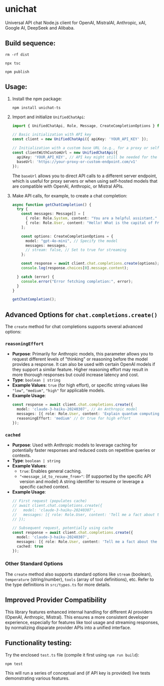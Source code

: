 # unichat
Universal API chat Node.js client for OpenAI, MistralAI, Anthropic, xAI, Google AI, DeepSeek and Alibaba.

## Build sequence:
```shell
rm -rf dist
```
```shell
npx tsc
```
```shell
npm publish
```

## Usage:

1.  Install the npm package:

    ```shell
    npm install unichat-ts
    ```

2.  Import and initialize `UnifiedChatApi`:

    ```typescript
    import { UnifiedChatApi, Role, Message, CreateCompletionOptions } from 'unichat-ts';

    // Basic initialization with API key
    const client = new UnifiedChatApi({ apiKey: 'YOUR_API_KEY' });

    // Initialization with a custom base URL (e.g., for a proxy or self-hosted endpoint)
    const clientWithCustomUrl = new UnifiedChatApi({
      apiKey: 'YOUR_API_KEY', // API key might still be needed for the custom endpoint
      baseUrl: 'https://your-proxy-or-custom-endpoint.com/v1'
    });
    ```
    The `baseUrl` allows you to direct API calls to a different server endpoint, which is useful for proxy servers or when using self-hosted models that are compatible with OpenAI, Anthropic, or Mistral APIs.

3.  Make API calls, for example, to create a chat completion:

    ```typescript
    async function getChatCompletion() {
      try {
        const messages: Message[] = [
          { role: Role.System, content: "You are a helpful assistant." },
          { role: Role.User, content: "Hello! What is the capital of France?" }
        ];

        const options: CreateCompletionOptions = {
          model: "gpt-4o-mini", // Specify the model
          messages: messages,
          // stream: false, // Set to true for streaming
        };

        const response = await client.chat.completions.create(options);
        console.log(response.choices[0].message.content);

      } catch (error) {
        console.error("Error fetching completion:", error);
      }
    }

    getChatCompletion();
    ```

## Advanced Options for `chat.completions.create()`

The `create` method for chat completions supports several advanced options:

### `reasoningEffort`

*   **Purpose**: Primarily for Anthropic models, this parameter allows you to request different levels of "thinking" or reasoning before the model provides a response. It can also be used with certain OpenAI models if they support a similar feature. Higher reasoning effort may result in more thorough responses but could increase latency and cost.
*   **Type**: `boolean | string`
*   **Example Values**: `true` (for high effort), or specific string values like `"low"`, `"medium"`, `"high"` for applicable models.
*   **Example Usage**:
    ```typescript
    const response = await client.chat.completions.create({
      model: 'claude-3-haiku-20240307', // An Anthropic model
      messages: [{ role: Role.User, content: 'Explain quantum computing in simple terms.' }],
      reasoningEffort: 'medium' // Or true for high effort
    });
    ```

### `cached`

*   **Purpose**: Used with Anthropic models to leverage caching for potentially faster responses and reduced costs on repetitive queries or contexts.
*   **Type**: `boolean | string`
*   **Example Values**:
    *   `true`: Enables general caching.
    *   `"<message_id_to_resume_from>"`: (If supported by the specific API version and model) A string identifier to resume or leverage a specific cached context.
*   **Example Usage**:
    ```typescript
    // First request (populates cache)
    // await client.chat.completions.create({
    //   model: 'claude-3-haiku-20240307',
    //   messages: [{ role: Role.User, content: 'Tell me a fact about the Roman Empire.' }],
    // });

    // Subsequent request, potentially using cache
    const response = await client.chat.completions.create({
      model: 'claude-3-haiku-20240307',
      messages: [{ role: Role.User, content: 'Tell me a fact about the Roman Empire.' }],
      cached: true
    });
    ```

### Other Standard Options
The `create` method also supports standard options like `stream` (boolean), `temperature` (string/number), `tools` (array of tool definitions), etc. Refer to the type definitions in `src/types.ts` for more details.


## Improved Provider Compatibility

This library features enhanced internal handling for different AI providers (OpenAI, Anthropic, Mistral). This ensures a more consistent developer experience, especially for features like tool usage and streaming responses, by normalizing disparate provider APIs into a unified interface.


## Functionality testing:
Try the enclosed `test.ts` file (compile it first using `npm run build`):

```shell
npm test
```
This will run a series of conceptual and (if API key is provided) live tests demonstrating various features.